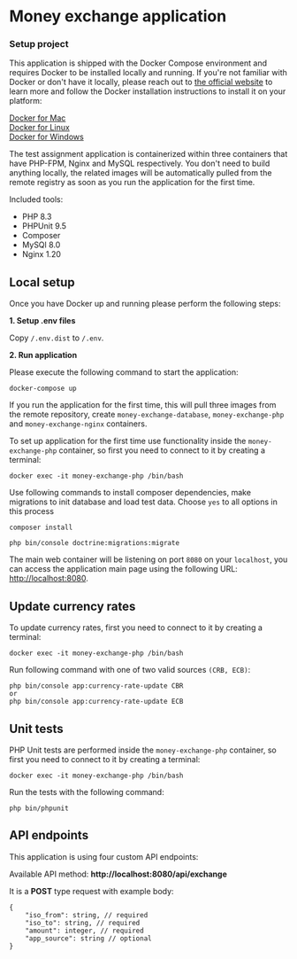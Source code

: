 # Money exchange application

### Setup project
This application is shipped with the Docker Compose environment and requires Docker to be installed locally and running.
If you're not familiar with Docker or don't have it locally, please reach out to
[the official website](https://www.docker.com) to learn more and follow the Docker installation instructions to install it on your platform:

[Docker for Mac](https://docs.docker.com/desktop/install/mac-install/)  
[Docker for Linux](https://docs.docker.com/desktop/get-started/)  
[Docker for Windows](https://docs.docker.com/desktop/install/windows-install/)

The test assignment application is containerized within three containers that have PHP-FPM, Nginx and MySQL respectively.
You don't need to build anything locally, the related images will be automatically pulled from the remote registry
as soon as you run the application for the first time.

Included tools:
- PHP 8.3
- PHPUnit 9.5
- Composer
- MySQl 8.0
- Nginx 1.20

## Local setup

Once you have Docker up and running please perform the following steps:

**1. Setup .env files**

Copy `/.env.dist` to `/.env`.

**2. Run application**

Please execute the following command to start the application:
```
docker-compose up
```

If you run the application for the first time, this will pull three images from the remote repository,
create `money-exchange-database`, `money-exchange-php` and `money-exchange-nginx` containers.

To set up application for the first time use functionality inside the `money-exchange-php` container, so first you need to connect to it by
creating a terminal:
```
docker exec -it money-exchange-php /bin/bash
```
Use following commands to install composer dependencies, make migrations to init database and load test data. Choose `yes` to all options in this process
```
composer install

php bin/console doctrine:migrations:migrate
```

The main web container will be listening on port `8080` on your `localhost`, you can access the application main page using the
following URL: [http://localhost:8080](http://localhost:8080).

## Update currency rates

To update currency rates, first you need to connect to it by creating a terminal:
```
docker exec -it money-exchange-php /bin/bash
```

Run following command with one of two valid sources `(CRB, ECB)`:
```
php bin/console app:currency-rate-update CBR
or
php bin/console app:currency-rate-update ECB
```

## Unit tests

PHP Unit tests are performed inside the `money-exchange-php` container, so first you need to connect to it by
creating a terminal:
```
docker exec -it money-exchange-php /bin/bash
```

Run the tests with the following command:
```
php bin/phpunit
```

## API endpoints

This application is using four custom API endpoints:

Available API method:
**http://localhost:8080/api/exchange**

It is a **POST** type request with example body:
```
{
    "iso_from": string, // required
    "iso_to": string, // required
    "amount": integer, // required
    "app_source": string // optional
}
```